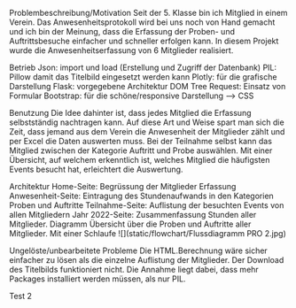 Problembeschreibung/Motivation
Seit der 5. Klasse bin ich Mitglied in einem Verein. Das Anwesenheitsprotokoll wird bei uns noch von Hand gemacht und
ich bin der Meinung, dass die Erfassung der Proben- und Auftrittsbesuche einfacher und schneller erfolgen kann.
In diesem Projekt wurde die Anwesenheitserfassung von 6 Mitglieder realisiert.

Betrieb
Json: import und load (Erstellung und Zugriff der Datenbank)
PIL: Pillow damit das Titelbild eingesetzt werden kann
Plotly: für die grafische Darstellung
Flask: vorgegebene Architektur DOM Tree
Request: Einsatz von Formular
Bootstrap: für die schöne/responsive Darstellung --> CSS

Benutzung
Die Idee dahinter ist, dass jedes Mitglied die Erfassung selbstständig nachtragen kann.
Auf diese Art und Weise spart man sich die Zeit, dass jemand aus dem Verein die Anwesenheit der Mitglieder zählt und
per Excel die Daten auswerten muss.
Bei der Teilnahme selbst kann das Mitglied zwischen der Kategorie Auftritt und Probe auswählen.
Mit einer Übersicht, auf welchem erkenntlich ist, welches Mitglied die häufigsten Events besucht hat, erleichtert die
Auswertung.

Architektur
Home-Seite: Begrüssung der Mitglieder
Erfassung Anwesenheit-Seite: Eintragung des Stundenaufwands in den Kategorien Proben und Auftritte
Teilnahme-Seite: Auflistung der besuchten Events von allen Mitgliedern
Jahr 2022-Seite: Zusammenfassung Stunden aller Mitglieder. Diagramm Übersicht über die Proben und Auftritte
aller Mitglieder. Mit einer Schlaufe 
![](static/flowchart/Flussdiagramm PRO 2.jpg)

Ungelöste/unbearbeitete Probleme
Die HTML.Berechnung wäre sicher einfacher zu lösen als die einzelne Auflistung der Mitglieder.
Der Download des Titelbilds funktioniert nicht. Die Annahme liegt dabei, dass mehr Packages installiert werden müssen,
als nur PIL.

Test 2

